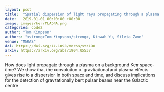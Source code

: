 ```yaml
---
layout: post
title:  "Spatial dispersion of light rays propagating through a plasma in Kerr space-time"
date:   2019-01-01 00:00:00 +00:00
image: images/kerrPLASMA.png
categories: code2
author: "Tom Kimpson"
authors: "<strong>Tom Kimpson</strong>, Kinwah Wu, Silvia Zane"
venue: "MNRAS"
doi: https://doi.org/10.1093/mnras/stz138
arxiv: https://arxiv.org/abs/1904.05537
---
```

How does light propagate through a plasma on a background Kerr space-time? We show that the convolution of gravitational and plasma effects gives rise to a dispersion in both space and time,  and discuss implications for the detection of gravitationally bent pulsar beams near the Galactic centre
